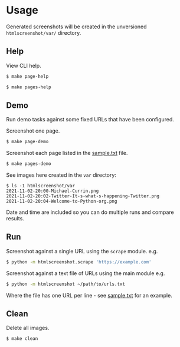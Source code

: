 # Usage

Generated screenshots will be created in the unversioned `htmlscreenshot/var/` directory.


## Help

View CLI help.

```sh
$ make page-help
```

```sh
$ make pages-help
```


## Demo

Run demo tasks against some fixed URLs that have been configured.

Screenshot one page.

```sh
$ make page-demo
```

Screenshot each page listed in the [sample.txt][] file.

```sh
$ make pages-demo
```

See images here created in the `var` directory:

```console
$ ls -1 htmlscreenshot/var
2021-11-02-20:00-Michael-Currin.png
2021-11-02-20:02-Twitter-It-s-what-s-happening-Twitter.png
2021-11-02-20:04-Welcome-to-Python-org.png
```

Date and time are included so you can do multiple runs and compare results.


## Run

Screenshot against a single URL using the `scrape` module. e.g.

```sh
$ python -m htmlscreenshot.scrape 'https://example.com'
```

Screenshot against a text file of URLs using the main module e.g.

```sh
$ python -m htmlscreenshot ~/path/to/urls.txt
```

Where the file has one URL per line - see [sample.txt][] for an example.


## Clean

Delete all images.

```sh
$ make clean
```


[sample.txt]: https://github.com/MichaelCurrin/html-screenshot-py/blob/main/htmlscreenshot/sample.txt
